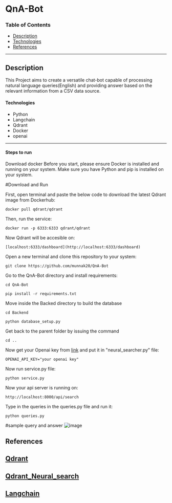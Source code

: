 # QnA-Bot

### Table of Contents

- [Description](#description)
- [Technologies](#technology)
- [References](#references)

---

## Description
This Project aims to create a versatile chat-bot capable of processing natural language queries(English) and providing answer based on the relevant information from a CSV data source. 


#### Technologies

- Python
- Langchain
- Qdrant
- Docker 
- openai

---


#### Steps to run
Download docker
Before you start, please ensure Docker is installed and running on your system.
Make sure you have Python and pip is installed on your system.


#Download and Run




First, open terminal and paste the below code to download the latest Qdrant image from Dockerhub:
```pip
docker pull qdrant/qdrant
```

Then, run the service:
```pip
docker run -p 6333:6333 qdrant/qdrant
```

Now Qdrant will be accesible on:
```pip
[localhost:6333/dashboard](http://localhost:6333/dashboard)
```

Open a new terminal and clone this repository to your system:
```pip
git clone https://github.com/munnak20/QnA-Bot
```
Go to the QnA-Bot directory and install requirements:
```pip
cd QnA-Bot
```
```pip
pip install -r requirements.txt
```


Move inside the Backed directory to build the database
```pip
cd Backend
```
```pip
python database_setup.py
```
Get back to the parent folder by issuing the command
```pip
cd ..
```

Now get your Openai key  from [link](https://platform.openai.com/api-keys) and put it in "neural_searcher.py" file:
```pip
OPENAI_API_KEY="your openai key"
```


Now run service.py file:
```pip
python service.py
```

Now your api server is running on:
```pip
http://localhost:8000/api/search
```

Type in the queries in the queries.py file and run it:
```pip
python queries.py
```

#sample query and answer
![image](https://github.com/munnak20/QnA-Bot/assets/105987153/f4e8c998-40e8-410a-8881-7e41efe1af76)









## References
[Qdrant](https://qdrant.tech/documentation/quick-start/)
---
[Qdrant_Neural_search](https://qdrant.tech/documentation/tutorials/neural-search/)
---
[Langchain](https://python.langchain.com/docs/modules/chains/foundational/llm_chain)
---


